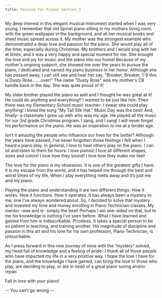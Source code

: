 ```yaml
---
title: Passion for Pianos Section 2
---
```

My deep interest in this elegant musical instrument started when I was very young. I remember that old Spinet piano sitting in my mothers living room, with the green wallpaper in the background, and all her musical books and sheet music spread across it. My mother was the strongest example who demonstrated a deep love and passion for the piano. She would play all of the time; especially during Christmas. My brothers and I would sing with her at times, and it was a very happy and special moment for me. She brought the love and joy for music and the piano into our home! Because of my mother's ongoing support, she showed me over the years to pursue the piano, I dedicated and named my piano business in her honor. Although she has passed away, I can still see and hear her say, "Breaker, Breaker, 1-9 this is Dusty Rose.......over!" The name "Dusty Rose" was my mother's CB handle back in the day. She was quite proud of it!

My older brother played the piano as well and I thought he was great at it! He could do anything and everything!! I wanted to be just like him. Then there was my Elementary School music teacher- I swear she could play anything! I loved the song “My Tall Silk Hat.” Music Day was the best! And, finally- a classmate I grew up with who was my age. He played all the music for our 3rd grade Christmas program. I sang, and I sang! I will never forget his performance on the piano. He was an inspiration to me at a tender age.

Isn’t it amazing the people who influence our lives for the better? Although the years have passed, I've never forgotten those feelings I felt when I heard a piano play. In general, I love to hear others play on the piano. I can sit and listen to them for hours. I love pianos! I love all different shapes, sizes and colors! I love how they sound! I love how they make me feel!

The love for the piano is my obsession. It is one of the greatest gifts I have. It is my escape from the world, and it has helped me through the best and worst times of my life. When I play everything melts away and it’s just me and my piano.

Playing the piano and understanding it are two different things. How it works. How it functions. How it operates. It has always been a mystery to me, one I've always wondered about. So, I decided to solve that mystery and invested my time and money enrolling in Piano Technician classes. My mentor -was and is- simply the best! Perhaps I am one-sided on that, but to me his knowledge is nothing I've seen before. What I have learned and gained from him is indescribable. Priceless. It takes a special person to be so patient in teaching, and training another. His magnitude of discipline and passion in this art and his love for his own profession, Piano Technician, is untouchable.

As I press forward in this new journey of mine with the “mystery” solved, my head full of knowledge and a feeling of pride- I thank all of those people who have impacted my life in a very positive way. I hope the love I have for the piano, and the knowledge I have gained, can bring the love to those who play, are deciding to play, or are in need of a great piano tuning and/or repair.

Fall in love with your piano!

-- You can’t go wrong -- 